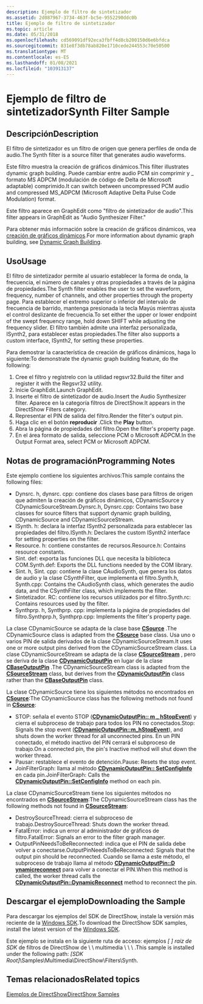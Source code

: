 ```yaml
---
description: Ejemplo de filtro de sintetizador
ms.assetid: 2d087967-3734-463f-bc5e-9552290ddc0b
title: Ejemplo de filtro de sintetizador
ms.topic: article
ms.date: 05/31/2018
ms.openlocfilehash: cd569091df92eca3fbff4d8cb200150d6e6bfdca
ms.sourcegitcommit: 831e8f3db78ab820e1710cede244553c70e50500
ms.translationtype: MT
ms.contentlocale: es-ES
ms.lasthandoff: 01/08/2021
ms.locfileid: "103913137"
---
```

# <a name="synth-filter-sample"></a><span data-ttu-id="3868f-103">Ejemplo de filtro de sintetizador</span><span class="sxs-lookup"><span data-stu-id="3868f-103">Synth Filter Sample</span></span>

## <a name="description"></a><span data-ttu-id="3868f-104">Descripción</span><span class="sxs-lookup"><span data-stu-id="3868f-104">Description</span></span>

<span data-ttu-id="3868f-105">El filtro de sintetizador es un filtro de origen que genera perfiles de onda de audio.</span><span class="sxs-lookup"><span data-stu-id="3868f-105">The Synth filter is a source filter that generates audio waveforms.</span></span>

<span data-ttu-id="3868f-106">Este filtro muestra la creación de gráficos dinámicos.</span><span class="sxs-lookup"><span data-stu-id="3868f-106">This filter illustrates dynamic graph building.</span></span> <span data-ttu-id="3868f-107">Puede cambiar entre audio PCM sin comprimir y \_ formato MS ADPCM (modulación de código de Delta de Microsoft adaptable) comprimido.</span><span class="sxs-lookup"><span data-stu-id="3868f-107">It can switch between uncompressed PCM audio and compressed MS\_ADPCM (Microsoft Adaptive Delta Pulse Code Modulation) format.</span></span>

<span data-ttu-id="3868f-108">Este filtro aparece en GraphEdit como "filtro de sintetizador de audio".</span><span class="sxs-lookup"><span data-stu-id="3868f-108">This filter appears in GraphEdit as "Audio Synthesizer Filter."</span></span>

<span data-ttu-id="3868f-109">Para obtener más información sobre la creación de gráficos dinámicos, vea [creación de gráficos dinámicos](dynamic-graph-building.md).</span><span class="sxs-lookup"><span data-stu-id="3868f-109">For more information about dynamic graph building, see [Dynamic Graph Building](dynamic-graph-building.md).</span></span>

## <a name="usage"></a><span data-ttu-id="3868f-110">Uso</span><span class="sxs-lookup"><span data-stu-id="3868f-110">Usage</span></span>

<span data-ttu-id="3868f-111">El filtro de sintetizador permite al usuario establecer la forma de onda, la frecuencia, el número de canales y otras propiedades a través de la página de propiedades.</span><span class="sxs-lookup"><span data-stu-id="3868f-111">The Synth filter enables the user to set the waveform, frequency, number of channels, and other properties through the property page.</span></span> <span data-ttu-id="3868f-112">Para establecer el extremo superior o inferior del intervalo de frecuencia de barrido, mantenga presionada la tecla Mayús mientras ajusta el control deslizante de frecuencia.</span><span class="sxs-lookup"><span data-stu-id="3868f-112">To set either the upper or lower endpoint of the swept frequency range, hold down SHIFT while adjusting the frequency slider.</span></span> <span data-ttu-id="3868f-113">El filtro también admite una interfaz personalizada, ISynth2, para establecer estas propiedades.</span><span class="sxs-lookup"><span data-stu-id="3868f-113">The filter also supports a custom interface, ISynth2, for setting these properties.</span></span>

<span data-ttu-id="3868f-114">Para demostrar la característica de creación de gráficos dinámicos, haga lo siguiente:</span><span class="sxs-lookup"><span data-stu-id="3868f-114">To demonstrate the dynamic graph building feature, do the following:</span></span>

1.  <span data-ttu-id="3868f-115">Cree el filtro y regístrelo con la utilidad regsvr32.</span><span class="sxs-lookup"><span data-stu-id="3868f-115">Build the filter and register it with the Regsvr32 utility.</span></span>
2.  <span data-ttu-id="3868f-116">Inicie GraphEdit.</span><span class="sxs-lookup"><span data-stu-id="3868f-116">Launch GraphEdit.</span></span>
3.  <span data-ttu-id="3868f-117">Inserte el filtro de sintetizador de audio.</span><span class="sxs-lookup"><span data-stu-id="3868f-117">Insert the Audio Synthesizer filter.</span></span> <span data-ttu-id="3868f-118">Aparece en la categoría filtros de DirectShow.</span><span class="sxs-lookup"><span data-stu-id="3868f-118">It appears in the DirectShow Filters category.</span></span>
4.  <span data-ttu-id="3868f-119">Representar el PIN de salida del filtro.</span><span class="sxs-lookup"><span data-stu-id="3868f-119">Render the filter's output pin.</span></span>
5.  <span data-ttu-id="3868f-120">Haga clic en el botón **reproducir** .</span><span class="sxs-lookup"><span data-stu-id="3868f-120">Click the **Play** button.</span></span>
6.  <span data-ttu-id="3868f-121">Abra la página de propiedades del filtro.</span><span class="sxs-lookup"><span data-stu-id="3868f-121">Open the filter's property page.</span></span>
7.  <span data-ttu-id="3868f-122">En el área formato de salida, seleccione PCM o Microsoft ADPCM.</span><span class="sxs-lookup"><span data-stu-id="3868f-122">In the Output Format area, select PCM or Microsoft ADPCM.</span></span>

## <a name="programming-notes"></a><span data-ttu-id="3868f-123">Notas de programación</span><span class="sxs-lookup"><span data-stu-id="3868f-123">Programming Notes</span></span>

<span data-ttu-id="3868f-124">Este ejemplo contiene los siguientes archivos:</span><span class="sxs-lookup"><span data-stu-id="3868f-124">This sample contains the following files:</span></span>

-   <span data-ttu-id="3868f-125">Dynsrc. h, dynsrc. cpp: contiene dos clases base para filtros de origen que admiten la creación de gráficos dinámicos, CDynamicSource y CDynamicSourceStream.</span><span class="sxs-lookup"><span data-stu-id="3868f-125">Dynsrc.h, Dynsrc.cpp: Contains two base classes for source filters that support dynamic graph building, CDynamicSource and CDynamicSourceStream.</span></span>
-   <span data-ttu-id="3868f-126">ISynth. h: declara la interfaz ISynth2 personalizada para establecer las propiedades del filtro.</span><span class="sxs-lookup"><span data-stu-id="3868f-126">ISynth.h: Declares the custom ISynth2 interface for setting properties on the filter.</span></span>
-   <span data-ttu-id="3868f-127">Resource. h: contiene constantes de recursos.</span><span class="sxs-lookup"><span data-stu-id="3868f-127">Resource.h: Contains resource constants.</span></span>
-   <span data-ttu-id="3868f-128">Sint. def: exporta las funciones DLL que necesita la biblioteca COM.</span><span class="sxs-lookup"><span data-stu-id="3868f-128">Synth.def: Exports the DLL functions needed by the COM library.</span></span>
-   <span data-ttu-id="3868f-129">Sint. h, Sint. cpp: contiene la clase CAudioSynth, que genera los datos de audio y la clase CSynthFilter, que implementa el filtro.</span><span class="sxs-lookup"><span data-stu-id="3868f-129">Synth.h, Synth.cpp: Contains the CAudioSynth class, which generates the audio data, and the CSynthFilter class, which implements the filter.</span></span>
-   <span data-ttu-id="3868f-130">Sintetizador. RC: contiene los recursos utilizados por el filtro.</span><span class="sxs-lookup"><span data-stu-id="3868f-130">Synth.rc: Contains resources used by the filter.</span></span>
-   <span data-ttu-id="3868f-131">Synthprp. h, Synthprp. cpp: implementa la página de propiedades del filtro.</span><span class="sxs-lookup"><span data-stu-id="3868f-131">Synthprp.h, Synthprp.cpp: Implements the filter's property page.</span></span>

<span data-ttu-id="3868f-132">La clase CDynamicSource se adapta de la clase base [**CSource**](csource.md) .</span><span class="sxs-lookup"><span data-stu-id="3868f-132">The CDynamicSource class is adapted from the [**CSource**](csource.md) base class.</span></span> <span data-ttu-id="3868f-133">Usa uno o varios PIN de salida derivados de la clase CDynamicSourceStream.</span><span class="sxs-lookup"><span data-stu-id="3868f-133">It uses one or more output pins derived from the CDynamicSourceStream class.</span></span> <span data-ttu-id="3868f-134">La clase CDynamicSourceStream se adapta de la clase [**CSourceStream**](csourcestream.md) , pero se deriva de la clase [**CDynamicOutputPin**](cdynamicoutputpin.md) en lugar de la clase [**CBaseOutputPin**](cbaseoutputpin.md) .</span><span class="sxs-lookup"><span data-stu-id="3868f-134">The CDynamicSourceStream class is adapted from the [**CSourceStream**](csourcestream.md) class, but derives from the [**CDynamicOutputPin**](cdynamicoutputpin.md) class rather than the [**CBaseOutputPin**](cbaseoutputpin.md) class.</span></span>

<span data-ttu-id="3868f-135">La clase CDynamicSource tiene los siguientes métodos no encontrados en [**CSource**](csource.md):</span><span class="sxs-lookup"><span data-stu-id="3868f-135">The CDynamicSource class has the following methods not found in [**CSource**](csource.md):</span></span>

-   <span data-ttu-id="3868f-136">STOP: señala el evento STOP ([**CDynamicOutputPin:: m \_ hStopEvent**](cdynamicoutputpin-m-hstopevent.md)) y cierra el subproceso de trabajo para todos los PIN no conectados.</span><span class="sxs-lookup"><span data-stu-id="3868f-136">Stop: Signals the stop event ([**CDynamicOutputPin::m\_hStopEvent**](cdynamicoutputpin-m-hstopevent.md)), and shuts down the worker thread for all unconnected pins.</span></span> <span data-ttu-id="3868f-137">En un PIN conectado, el método inactivo del PIN cerrará el subproceso de trabajo.</span><span class="sxs-lookup"><span data-stu-id="3868f-137">On a connected pin, the pin's Inactive method will shut down the worker thread.</span></span>
-   <span data-ttu-id="3868f-138">Pausar: restablece el evento de detención.</span><span class="sxs-lookup"><span data-stu-id="3868f-138">Pause: Resets the stop event.</span></span>
-   <span data-ttu-id="3868f-139">JoinFilterGraph: llama al método [**CDynamicOutputPin:: SetConfigInfo**](cdynamicoutputpin-setconfiginfo.md) en cada pin.</span><span class="sxs-lookup"><span data-stu-id="3868f-139">JoinFilterGraph: Calls the [**CDynamicOutputPin::SetConfigInfo**](cdynamicoutputpin-setconfiginfo.md) method on each pin.</span></span>

<span data-ttu-id="3868f-140">La clase CDynamicSourceStream tiene los siguientes métodos no encontrados en [**CSourceStream**](csourcestream.md):</span><span class="sxs-lookup"><span data-stu-id="3868f-140">The CDynamicSourceStream class has the following methods not found in [**CSourceStream**](csourcestream.md):</span></span>

-   <span data-ttu-id="3868f-141">DestroySourceThread: cierra el subproceso de trabajo.</span><span class="sxs-lookup"><span data-stu-id="3868f-141">DestroySourceThread: Shuts down the worker thread.</span></span>
-   <span data-ttu-id="3868f-142">FatalError: indica un error al administrador de gráficos de filtro.</span><span class="sxs-lookup"><span data-stu-id="3868f-142">FatalError: Signals an error to the filter graph manager.</span></span>
-   <span data-ttu-id="3868f-143">OutputPinNeedsToBeReconnected: indica que el PIN de salida debe volver a conectarse.</span><span class="sxs-lookup"><span data-stu-id="3868f-143">OutputPinNeedsToBeReconnected: Signals that the output pin should be reconnected.</span></span> <span data-ttu-id="3868f-144">Cuando se llama a este método, el subproceso de trabajo llama al método [**CDynamicOutputPin::D ynamicreconnect**](cdynamicoutputpin-dynamicreconnect.md) para volver a conectar el PIN.</span><span class="sxs-lookup"><span data-stu-id="3868f-144">When this method is called, the worker thread calls the [**CDynamicOutputPin::DynamicReconnect**](cdynamicoutputpin-dynamicreconnect.md) method to reconnect the pin.</span></span>

## <a name="downloading-the-sample"></a><span data-ttu-id="3868f-145">Descargar el ejemplo</span><span class="sxs-lookup"><span data-stu-id="3868f-145">Downloading the Sample</span></span>

<span data-ttu-id="3868f-146">Para descargar los ejemplos del SDK de DirectShow, instale la versión más reciente de la [Windows SDK](https://msdn.microsoft.com/windowsvista/bb980924.aspx).</span><span class="sxs-lookup"><span data-stu-id="3868f-146">To download the DirectShow SDK samples, install the latest version of the [Windows SDK](https://msdn.microsoft.com/windowsvista/bb980924.aspx).</span></span>

<span data-ttu-id="3868f-147">Este ejemplo se instala en la siguiente ruta de acceso: ejemplos *\[ \] raíz de SDK* de filtros de DirectShow de \\ \\ multimedia \\ \\ \\ .</span><span class="sxs-lookup"><span data-stu-id="3868f-147">This sample is installed under the following path: *\[SDK Root\]*\\Samples\\Multimedia\\DirectShow\\Filters\\Synth.</span></span>

## <a name="related-topics"></a><span data-ttu-id="3868f-148">Temas relacionados</span><span class="sxs-lookup"><span data-stu-id="3868f-148">Related topics</span></span>

<dl> <dt>

[<span data-ttu-id="3868f-149">Ejemplos de DirectShow</span><span class="sxs-lookup"><span data-stu-id="3868f-149">DirectShow Samples</span></span>](directshow-samples.md)
</dt> </dl>

 

 



